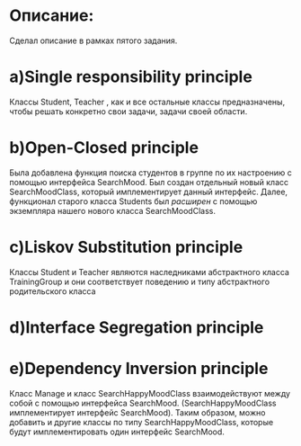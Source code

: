 # Описание:
Сделал описание в рамках пятого задания. 
# a)Single responsibility principle
Классы Student, Teacher , как и все остальные классы предназначены, чтобы решать конкретно свои задачи, задачи своей области. 
# b)Open-Closed principle
Была добавлена функция поиска студентов в группе по их настроению с помощью интерфейса SearchMood. Был создан отдельный новый класс SearchMoodClass, который имплементирует данный интерфейс. Далее, функционал старого класса Students был *расширен* с помощью экземпляра нашего нового класса SearchMoodClass. 
# c)Liskov Substitution principle
Классы Student и Teacher являются наследниками абстрактного класса TrainingGroup и они соответствует поведению и типу абстрактного родительского класса
# d)Interface Segregation principle

# e)Dependency Inversion principle
Класс Manage и класс SearchHappyMoodClass взаимодействуют между собой с помощью интерфейса SearchMood. (SearchHappyMoodClass имплементирует интерфейс SearchMood). Таким образом, можно добавить и другие классы по типу SearchHappyMoodClass, которые будут имплементировать один интерфейс SearchMood.